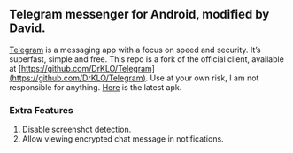 ## Telegram messenger for Android, modified by David.

[Telegram](http://telegram.org) is a messaging app with a focus on speed and security. It’s superfast, simple and free. This repo is a fork of the official client, available at [https://github.com/DrKLO/Telegram](https://github.com/DrKLO/Telegram).
Use at your own risk, I am not responsible for anything. [Here](https://github.com/barchiesi/Telegram/raw/master/releases/v3.2.6.apk) is the latest apk.

### Extra Features

1. Disable screenshot detection.
2. Allow viewing encrypted chat message in notifications.
